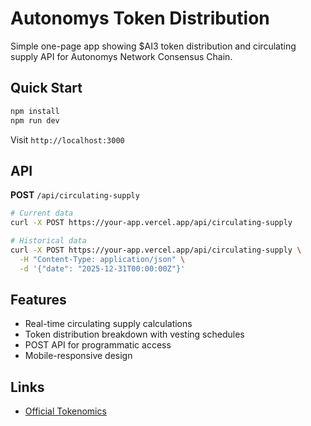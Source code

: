 # Autonomys Token Distribution

Simple one-page app showing $AI3 token distribution and circulating supply API for Autonomys Network Consensus Chain.

## Quick Start

```bash
npm install
npm run dev
```

Visit `http://localhost:3000`

## API

**POST** `/api/circulating-supply`

```bash
# Current data
curl -X POST https://your-app.vercel.app/api/circulating-supply

# Historical data
curl -X POST https://your-app.vercel.app/api/circulating-supply \
  -H "Content-Type: application/json" \
  -d '{"date": "2025-12-31T00:00:00Z"}'
```

## Features

- Real-time circulating supply calculations
- Token distribution breakdown with vesting schedules
- POST API for programmatic access
- Mobile-responsive design

## Links

- [Official Tokenomics](https://subspace.foundation/tokenomics)